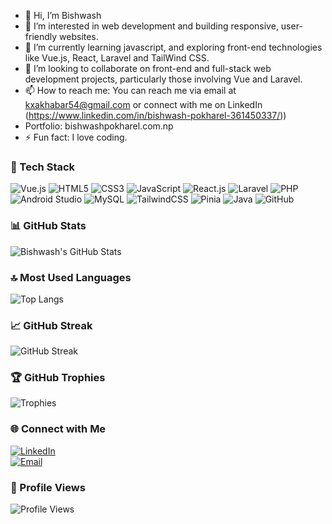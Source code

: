 
- 👋 Hi, I’m Bishwash
- 👀 I’m interested in web development and building responsive, user-friendly websites.
- 🌱 I’m currently learning javascript, and exploring front-end technologies like Vue.js, React, Laravel and TailWind CSS.
- 💞️ I’m looking to collaborate on front-end and full-stack web development projects, particularly those involving Vue and Laravel.
- 📫 How to reach me: You can reach me via email at kxakhabar54@gmail.com or connect with me on LinkedIn (https://www.linkedin.com/in/bishwash-pokharel-361450337/))
- Portfolio: bishwashpokharel.com.np
- ⚡ Fun fact: I love coding.

### 🔧 Tech Stack

![Vue.js](https://img.shields.io/badge/-Vue.js-4FC08D?logo=vue.js&logoColor=white)
![HTML5](https://img.shields.io/badge/-HTML5-E34F26?logo=html5&logoColor=white)
![CSS3](https://img.shields.io/badge/-CSS3-1572B6?logo=css3&logoColor=white)
![JavaScript](https://img.shields.io/badge/-JavaScript-F7DF1E?logo=javascript&logoColor=black)
![React.js](https://img.shields.io/badge/-React.js-61DAFB?logo=react&logoColor=white)
![Laravel](https://img.shields.io/badge/-Laravel-F55247?logo=laravel&logoColor=white)
![PHP](https://img.shields.io/badge/-PHP-777BB4?logo=php&logoColor=white)
![Android Studio](https://img.shields.io/badge/-Android%20Studio-3DDC84?logo=android-studio&logoColor=white)
![MySQL](https://img.shields.io/badge/-MySQL-4479A1?logo=mysql&logoColor=white)
![TailwindCSS](https://img.shields.io/badge/-TailwindCSS-38B2AC?logo=tailwind-css&logoColor=white)
![Pinia](https://img.shields.io/badge/-Pinia-FFD400?logo=pinia&logoColor=black)
![Java](https://img.shields.io/badge/-Java-007396?logo=java&logoColor=white)
![GitHub](https://img.shields.io/badge/-GitHub-181717?logo=github&logoColor=white)


### 📊 GitHub Stats
![Bishwash's GitHub Stats](https://github-readme-stats.vercel.app/api?username=CoderBishwash&show_icons=true&theme=tokyonight&cache_seconds=86400)

### 🔝 Most Used Languages
![Top Langs](https://github-readme-stats.vercel.app/api/top-langs/?username=CoderBishwash&layout=compact&theme=tokyonight&cache_seconds=86400)

### 📈 GitHub Streak
![GitHub Streak](https://streak-stats.demolab.com?user=CoderBishwash&theme=tokyonight)

### 🏆 GitHub Trophies
![Trophies](https://github-profile-trophy.vercel.app/?username=CoderBishwash&theme=tokyonight)

### 🌐 Connect with Me

[![LinkedIn](https://img.shields.io/badge/-LinkedIn-0A66C2?logo=linkedin&logoColor=white)](https://www.linkedin.com/in/bishwash-pokharel-361450337/)  
[![Email](https://img.shields.io/badge/-Email-EA4335?logo=gmail&logoColor=white)](mailto:kxakhabar54@gmail.com)

### 👀 Profile Views
![Profile Views](https://komarev.com/ghpvc/?username=CoderBishwash&color=brightgreen)


<!---
bishal-dot/bishal-dot is a ✨ special ✨ repository because its `README.md` (this file) appears on your GitHub profile.
You can click the Preview link to take a look at your changes.
--->
